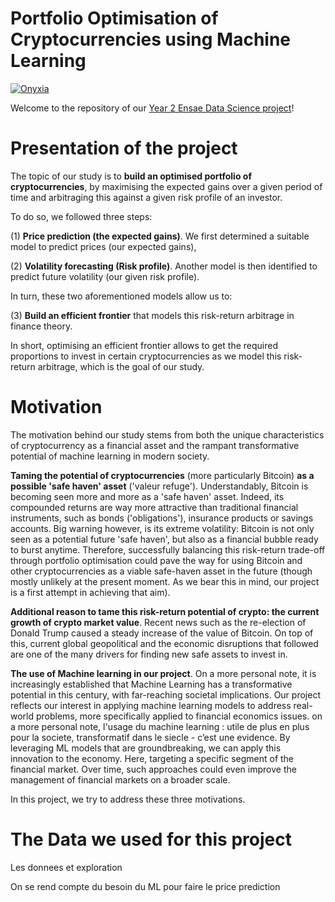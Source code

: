 # Portfolio Optimisation of Cryptocurrencies using Machine Learning

[![Onyxia](https://img.shields.io/badge/Launch-Datalab-orange?logo=python)](https://datalab.sspcloud.fr/launcher/ide/jupyter-python?name=jupyter-python&version=2.1.18&s3=region-ec97c721)


Welcome to the repository of our [Year 2 Ensae Data Science project](https://pythonds.linogaliana.fr/)!  

# Presentation of the project 

The topic of our study is to **build an optimised portfolio of cryptocurrencies**, by maximising the expected gains over a given period of time and arbitraging this against a given risk profile of an investor. 

To do so, we followed three steps:  

(1) **Price prediction (the expected gains)**. We first determined a suitable model to predict prices (our expected gains),

(2) **Volatility forecasting (Risk profile)**. Another model is then identified to predict future volatility (our given risk profile).

In turn, these two aforementioned models allow us to:

(3) **Build an efficient frontier** that models this risk-return arbitrage in finance theory. 

In short, optimising an efficient frontier allows to get the required proportions to invest in certain cryptocurrencies as we model this risk-return arbitrage, which is the goal of our study. 

# Motivation 

The motivation behind our study stems from both the unique characteristics of cryptocurrency as a financial asset and the rampant transformative potential of machine learning in modern society.

**Taming the potential of cryptocurrencies** (more particularly Bitcoin) **as a possible 'safe haven' asset** ('valeur refuge'). Understandably, Bitcoin is becoming seen more and more as a 'safe haven' asset. Indeed, its compounded returns are way more attractive than traditional financial instruments, such as bonds ('obligations'), insurance products or savings accounts. Big warning however, is its extreme volatility: Bitcoin is not only seen as a potential future 'safe haven', but also as a financial bubble ready to burst anytime. Therefore, successfully balancing this risk-return trade-off through portfolio optimisation could pave the way for using Bitcoin and other cryptocurrencies as a viable safe-haven asset in the future (though mostly unlikely at the present moment. As we bear this in mind, our project is a first attempt in achieving that aim). 

**Additional reason to tame this risk-return potential of crypto: the current growth of crypto market value**. Recent news such as the re-election of Donald Trump caused a steady increase of the value of Bitcoin. On top of this, current global geopolitical and the economic disruptions that followed are one of the many drivers for finding new safe assets to invest in. 

**The use of Machine learning in our project**. On a more personal note, it is increasingly established that Machine Learning has a transformative potential in this century, with far-reaching societal implications. Our project reflects our interest in applying machine learning models to address real-world problems, more specifically applied to financial economics issues. 
on a more personal note, l'usage du machine learning : utile de plus en plus pour la societe, transformatif dans le siecle - c’est une evidence. By leveraging ML models that are groundbreaking, we can apply this innovation to the economy. Here, targeting a specific segment of the financial market. Over time, such approaches could even improve the management of financial markets on a broader scale.

In this project, we try to address these three motivations.

# The Data we used for this project 


Les donnees et exploration 

On se rend compte du besoin du ML pour faire le price prediction 